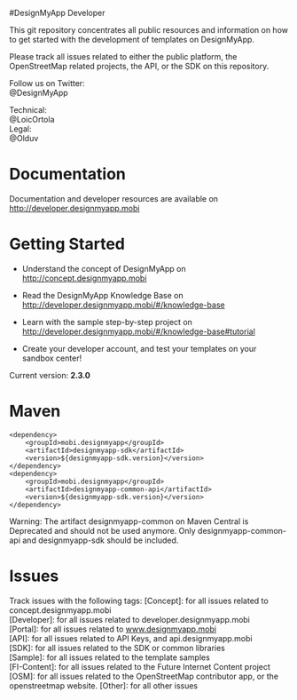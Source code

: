 #DesignMyApp Developer

This git repository concentrates all public resources and information on how to get started with the development of templates on DesignMyApp.  

Please track all issues related to either the public platform, the OpenStreetMap related projects, the API, or the SDK on this repository.

Follow us on Twitter:  
@DesignMyApp

Technical:  
@LoicOrtola  
Legal:  
@Olduv  

# Documentation

Documentation and developer resources are available on
http://developer.designmyapp.mobi

# Getting Started

 * Understand the concept of DesignMyApp on http://concept.designmyapp.mobi

 * Read the DesignMyApp Knowledge Base on http://developer.designmyapp.mobi/#/knowledge-base

 * Learn with the sample step-by-step project on http://developer.designmyapp.mobi/#/knowledge-base#tutorial

 * Create your developer account, and test your templates on your sandbox center!

Current version: **2.3.0**

# Maven
```
<dependency>
    <groupId>mobi.designmyapp</groupId>
    <artifactId>designmyapp-sdk</artifactId>
    <version>${designmyapp-sdk.version}</version>
</dependency>
<dependency>
    <groupId>mobi.designmyapp</groupId>
    <artifactId>designmyapp-common-api</artifactId>
    <version>${designmyapp-sdk.version}</version>
</dependency>
```

Warning: The artifact designmyapp-common on Maven Central is Deprecated and should not be used anymore. Only designmyapp-common-api and designmyapp-sdk should be included.


# Issues

Track issues with the following tags:
[Concept]: for all issues related to concept.designmyapp.mobi  
[Developer]: for all issues related to developer.designmyapp.mobi  
[Portal]: for all issues related to www.designmyapp.mobi  
[API]: for all issues related to API Keys, and api.designmyapp.mobi  
[SDK]: for all issues related to the SDK or common libraries  
[Sample]: for all issues related to the template samples  
[FI-Content]: for all issues related to the Future Internet Content project
[OSM]: for all issues related to the OpenStreetMap contributor app, or the openstreetmap website.
[Other]: for all other issues  
